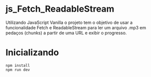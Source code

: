# js_Fetch_ReadableStream
Utilizando JavaScript Vanilla o projeto tem o objetivo de usar a funcionalidade Fetch e ReadableStream para ler um arquivo .mp3 em pedaços (chunks) a partir de uma URL e exibir o progresso. 

# Inicializando
```
npm install
npm run dev
```
